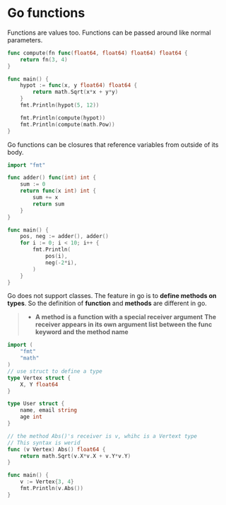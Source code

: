 # Go functions

Functions are values too. Functions can be passed around like normal parameters.

```Go
func compute(fn func(float64, float64) float64) float64 {
	return fn(3, 4)
}

func main() {
	hypot := func(x, y float64) float64 {
		return math.Sqrt(x*x + y*y)
	}
	fmt.Println(hypot(5, 12))

	fmt.Println(compute(hypot))
	fmt.Println(compute(math.Pow))
}
```

Go functions can be closures that reference variables from outside of its body.

```Go
import "fmt"

func adder() func(int) int {
	sum := 0
	return func(x int) int {
		sum += x
		return sum
	}
}

func main() {
	pos, neg := adder(), adder()
	for i := 0; i < 10; i++ {
		fmt.Println(
			pos(i),
			neg(-2*i),
		)
	}
}

```

Go does not support classes. The feature in go is to **define methods on types**. So the definition of **function** and **methods** are different in go.
> - **A method is a function with a special __receiver__ argument**
**The receiver appears in its own argument list between the func keyword and the method name**
```Go
import (
	"fmt"
	"math"
)
// use struct to define a type
type Vertex struct {
	X, Y float64
}

type User struct {
    name, email string
    age int
}

// the method Abs()'s receiver is v, whihc is a Vertext type
// This syntax is werid
func (v Vertex) Abs() float64 {
	return math.Sqrt(v.X*v.X + v.Y*v.Y)
}

func main() {
	v := Vertex{3, 4}
	fmt.Println(v.Abs())
}

```